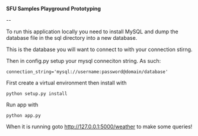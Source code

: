 **SFU Samples Playground Prototyping**

--

To run this application locally you need to install
MySQL and dump the database file in the sql directory
into a new database.

This is the database you will want to connect to with 
your connection stirng.

Then in config.py setup your mysql conneciton string.
As such:
```
connection_string='mysql://username:password@domain/database'
```

First create a virtual environment then install with
```
python setup.py install
```

Run app with
``` 
python app.py
```

When it is running goto http://127.0.0.1:5000/weather to make some queries!
